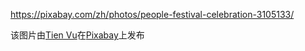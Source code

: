 https://pixabay.com/zh/photos/people-festival-celebration-3105133/

该图片由<a href="https://pixabay.com/zh/users/vutrongtien-7782891/?utm_source=link-attribution&amp;utm_medium=referral&amp;utm_campaign=image&amp;utm_content=3105133">Tien Vu</a>在<a href="https://pixabay.com/zh/?utm_source=link-attribution&amp;utm_medium=referral&amp;utm_campaign=image&amp;utm_content=3105133">Pixabay</a>上发布
